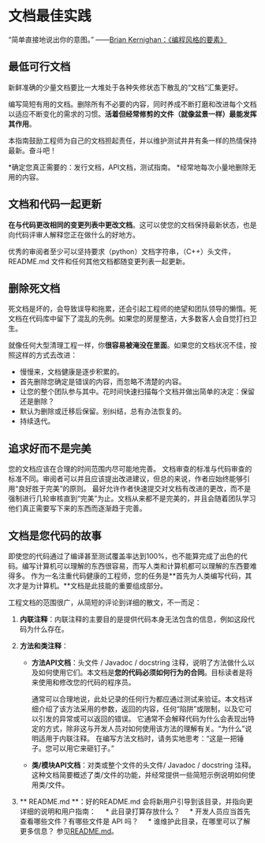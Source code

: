 # 文档最佳实践

“简单直接地说出你的意图。”
——[Brian Kernighan：《编程风格的要素》](https://en.wikipedia.org/wiki/The_Elements_of_Programming_Style)

## 最低可行文档

新鲜准确的少量文档要比一大堆处于各种失修状态下散乱的“文档”汇集更好。

编写简短有用的文档。删除所有不必要的内容，同时养成不断打磨和改进每个文档以适应不断变化的需求的习惯。**活着但经常修剪的文件（就像盆景一样）最能发挥其作用**。

本指南鼓励工程师为自己的文档担起责任，并以维护测试井井有条一样的热情保持最新。奋斗吧！

*确定您真正需要的：发行文档，API文档，测试指南。
*经常地每次小量地删除无用的内容。

## 文档和代码一起更新

**在与代码更改相同的变更列表中更改文档**。这可以使您的文档保持最新状态，也是向代码评审人解释您正在做什么的好地方。

优秀的审阅者至少可以坚持要求（python）文档字符串，（C++）头文件，README.md 文件和任何其他文档都随变更列表一起更新。

## 删除死文档

死文档是坏的，会导致误导和拖累，还会引起工程师的绝望和团队领导的懒惰。死文档在代码库中留下了混乱的先例。如果您的房屋整洁，大多数客人会自觉打扫卫生。

就像任何大型清理工程一样，你**很容易被淹没在里面**。如果您的文档状况不佳，按照这样的方式去改进：

*   慢慢来，文档健康是逐步积累的。
*   首先删除您确定是错误的内容，而忽略不清楚的内容。
*   让您的整个团队参与其中。花时间快速扫描每个文档并做出简单的决定：保留还是删除？
*   默认为删除或迁移后保留。别纠结，总有办法恢复的。
*   持续迭代。

## 追求好而不是完美

您的文档应该在合理的时间范围内尽可能地完善。
文档审查的标准与代码审查的标准不同。审阅者可以并且应该提出改进建议，但总的来说，作者应始终能够引用“良好胜于完美”的原则。 最好允许作者快速提交对文档有改进的更改，而不是强制进行几轮审核直到“完美”为止。文档从来都不是完美的，并且会随着团队学习他们真正需要写下来的东西而逐渐趋于完善。

## 文档是您代码的故事

即使您的代码通过了编译甚至测试覆盖率达到100%，也不能算完成了出色的代码。编写计算机可以理解的东西很容易，而写人类和计算机都可以理解的东西要难得多。 作为一名注重代码健康的工程师，您的任务是**首先为人类编写代码，其次才是为计算机。**文档是此技能的重要组成部分。

工程文档的范围很广，从简短的评论到详细的散文，不一而足：

1.  **内联注释**：内联注释的主要目的是提供代码本身无法包含的信息，例如这段代码为什么存在。

2.  **方法和类注释**：

    *   **方法API文档**：头文件 / Javadoc / docstring 注释，说明了方法做什么以及如何使用它们。本文档是**您的代码必须如何行为的合同**。目标读者是将来使用和修改您的代码的程序员。
		 
        通常可以合理地说，此处记录的任何行为都应通过测试来验证。本文档详细介绍了该方法采用的参数，返回的内容，任何“陷阱”或限制，以及它可以引发的异常或可以返回的错误。 它通常不会解释代码为什么会表现出特定的方式，除非这与开发人员对如何使用该方法的理解有关。“为什么”说明适用于内联注释。 在编写方法文档时，请务实地思考：“这是一把锤子。您可以用它来砸钉子。”

    *   **类/模块API文档**：对类或整个文件的头文件/ Javadoc / docstring 注释。这种文档简要概述了类/文件的功能，并经常提供一些简短示例说明如何使用类/文件。
	
3.  ** README.md **：好的README.md 会将新用户引导到该目录，并指向更详细的说明和用户指南：
    * 此目录打算存放什么？
    * 开发人员应当首先查看哪些文件？有哪些文件是 API 吗？
    * 谁维护此目录，在哪里可以了解更多信息？
	参见[README.md](READMEs.md)。
